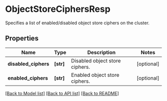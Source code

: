 # ObjectStoreCiphersResp

Specifies a list of enabled/disabled object store ciphers on the cluster.

## Properties
Name | Type | Description | Notes
------------ | ------------- | ------------- | -------------
**disabled_ciphers** | **[str]** | Disabled object store ciphers. | [optional] 
**enabled_ciphers** | **[str]** | Enabled object store ciphers. | [optional] 

[[Back to Model list]](../README.md#documentation-for-models) [[Back to API list]](../README.md#documentation-for-api-endpoints) [[Back to README]](../README.md)


